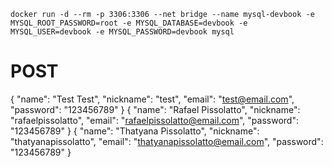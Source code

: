 `docker run -d --rm -p 3306:3306 --net bridge --name mysql-devbook -e MYSQL_ROOT_PASSWORD=root -e MYSQL_DATABASE=devbook -e MYSQL_USER=devbook -e MYSQL_PASSWORD=devbook mysql`


# POST
{
  "name": "Test Test",
  "nickname": "test",
  "email": "test@email.com",
  "password": "123456789"
}
{
  "name": "Rafael Pissolatto",
  "nickname": "rafaelpissolatto",
  "email": "rafaelpissolatto@email.com",
  "password": "123456789"
}
{
  "name": "Thatyana Pissolatto",
  "nickname": "thatyanapissolatto",
  "email": "thatyanapissolatto@email.com",
  "password": "123456789"
}